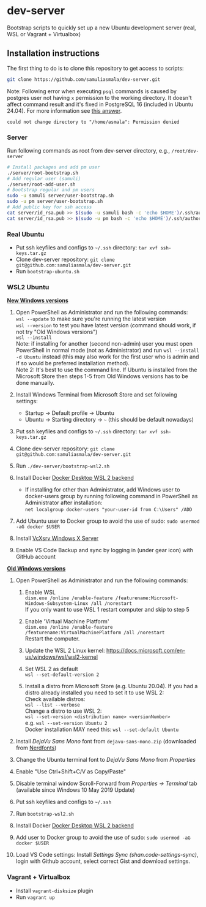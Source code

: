 # dev-server

Bootstrap scripts to quickly set up a new Ubuntu development server (real, WSL or Vagrant + Virtualbox)

## Installation instructions

The first thing to do is to clone this repository to get access to scripts:
```bash
git clone https://github.com/samuliasmala/dev-server.git
```

Note: Following error when executing `psql` commands is caused by postgres user not having `x` permission to the working directory. It doesn't affect command result and it's fixed in PostgreSQL 16 (included in Ubuntu 24.04). For more information see [this answer](https://unix.stackexchange.com/questions/229069/could-not-change-directory-to-home-corey-scripts-permission-denied/773032#773032).

```
could not change directory to "/home/asmala": Permission denied
```

### Server
Run following commands as root from dev-server directory, e.g., `/root/dev-server`

```bash
# Install packages and add pm user
./server/root-bootstrap.sh
# Add regular user (samuli)
./server/root-add-user.sh
# Bootstrap regular and pm users
sudo -u samuli server/user-bootstrap.sh
sudo -u pm server/user-bootstrap.sh
# Add public key for ssh access
cat server/id_rsa.pub >> $(sudo -u samuli bash -c 'echo $HOME')/.ssh/authorized_keys
cat server/id_rsa.pub >> $(sudo -u pm bash -c 'echo $HOME')/.ssh/authorized_keys
```

### Real Ubuntu

- Put ssh keyfiles and configs to `~/.ssh` directory: `tar xvf ssh-keys.tar.gz`
- Clone dev-server repository: `git clone git@github.com:samuliasmala/dev-server.git`
- Run `bootstrap-ubuntu.sh`

### WSL2 Ubuntu


**[New Windows versions](https://docs.microsoft.com/en-us/windows/wsl/install)**
1. Open PowerShell as Administrator and run the following commands:  
  `wsl --update` to make sure you're running the latest version  
  `wsl --version` to test you have latest version (command should work, if not try "Old Windows versions")  
  `wsl --install`  
  Note: if installing for another (second non-admin) user you must open PowerShell in normal mode (not as Administrator) and run `wsl --install -d Ubuntu` instead (this may also work for the first user who is admin and if so would be preferred installation method).  
  Note 2: It's best to use the command line. If Ubuntu is installed from the Microsoft Store then steps 1-5 from Old Windows versions has to be done manually.

1. Install Windows Terminal from Microsoft Store and set following settings:
    - Startup -> Default profile -> Ubuntu
    - Ubuntu -> Starting directory -> `~` (this should be default nowadays)

1. Put ssh keyfiles and configs to `~/.ssh` directory: `tar xvf ssh-keys.tar.gz`
1. Clone dev-server repository: `git clone git@github.com:samuliasmala/dev-server.git`
1. Run `./dev-server/bootstrap-wsl2.sh`
1. Install Docker [Docker Desktop WSL 2 backend](https://docs.docker.com/docker-for-windows/wsl/)
   - If installing for other than Administrator, add Windows user to docker-users group by running following command in PowerShell as Administrator after installation:  
   `net localgroup docker-users "your-user-id from C:\Users" /ADD`
1. Add Ubuntu user to Docker group to avoid the use of sudo: `sudo usermod -aG docker $USER`
1. Install [VcXsrv Windows X Server](https://sourceforge.net/projects/vcxsrv/)
1. Enable VS Code Backup and sync by logging in (under gear icon) with GitHub account

**[Old Windows versions](https://docs.microsoft.com/en-us/windows/wsl/install-manual)**

1. Open PowerShell as Administrator and run the following commands:

   1. Enable WSL   
   `dism.exe /online /enable-feature /featurename:Microsoft-Windows-Subsystem-Linux /all /norestart`  
   If you only want to use WSL 1 restart computer and skip to step 5
   
   1. Enable 'Virtual Machine Platform'  
   `dism.exe /online /enable-feature /featurename:VirtualMachinePlatform /all /norestart`  
   Restart the computer.
   
   1. Update the WSL 2 Linux kernel: https://docs.microsoft.com/en-us/windows/wsl/wsl2-kernel
   
   1. Set WSL 2 as default  
   `wsl --set-default-version 2`
   
   1. Install a distro from Microsoft Store (e.g. Ubuntu 20.04). If you had a distro already installed you need to set it to use WSL 2:  
   Check available distros:  
   `wsl --list --verbose`  
   Change a distro to use WSL 2:  
   `wsl --set-version <distribution name> <versionNumber>`  
   e.g. `wsl --set-version Ubuntu 2`  
   Docker installation MAY need this: `wsl --set-default Ubuntu`
1. Install _DejaVu Sans Mono_ font from `dejavu-sans-mono.zip` (downloaded from [Nerdfonts](https://nerdfonts.com/))
1. Change the Ubuntu terminal font to _DejaVu Sans Mono_ from _Properties_
1. Enable "Use Ctrl+Shift+C/V as Copy/Paste"
1. Disable terminal window Scroll-Forward from _Properties -> Terminal_ tab (available since Windows 10 May 2019 Update)
1. Put ssh keyfiles and configs to `~/.ssh`
1. Run `bootstrap-wsl2.sh`
1. Install Docker [Docker Desktop WSL 2 backend](https://docs.docker.com/docker-for-windows/wsl/)
1. Add user to Docker group to avoid the use of sudo: `sudo usermod -aG docker $USER`
1. Load VS Code settings: Install _Settings Sync (shan.code-settings-sync)_, login with Github account, select correct Gist and download settings.

### Vagrant + Virtualbox

- Install `vagrant-disksize` plugin
- Run `vagrant up`
